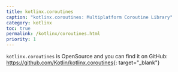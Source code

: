 ```yaml
---
title: kotlinx.coroutines
caption: "kotlinx.coroutines: Multiplatform Coroutine Library"
category: kotlinx
toc: true
permalink: /kotlinx/coroutines.html
priority: 1
---
```


`kotlinx.coroutines` is OpenSource and you can find it on GitHub:
<https://github.com/Kotlin/kotlinx.coroutines>{: target="_blank"}
